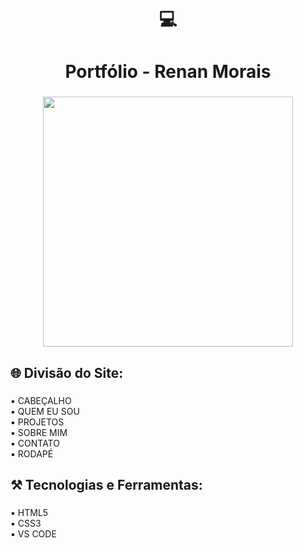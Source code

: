 <h1 align="center">💻</h1>

###

<h1 align="center">Portfólio - Renan Morais</h1>

###

<div align="center">
  <img height="400" src="https://i.imgur.com/vtJgq2u.png"  />
</div>

###

<h2 align="left">🌐 Divisão do Site:</h2>

###

<p align="left">▪ CABEÇALHO<br>▪ QUEM EU SOU<br>▪ PROJETOS<br>▪ SOBRE MIM<br>▪ CONTATO<br>▪ RODAPÉ</p>

###

<h2 align="left">⚒ Tecnologias e Ferramentas:</h2>

###

<p align="left">▪ HTML5<br>▪ CSS3<br>▪ VS CODE</p>

###
